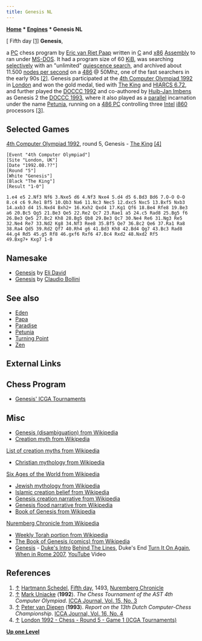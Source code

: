 ```yaml
---
title: Genesis NL
---
```

**[Home](Home "Home") * [Engines](Engines "Engines") * Genesis NL**

\[ Fifth day <a id="cite-note-1" href="#cite-ref-1">[1]</a>
**Genesis**,

a [PC](IBM_PC "IBM PC") chess program by [Eric van Riet Paap](Eric_van_Riet_Paap "Eric van Riet Paap") written in [C](C "C") and [x86](X86 "X86") [Assembly](Assembly "Assembly") to ran under [MS-DOS](MS-DOS "MS-DOS"). It had a program size of 60 [KiB](https://en.wikipedia.org/wiki/Kibibyte), was searching [selectively](Selectivity "Selectivity") with an "unlimited" [quiescence search](Quiescence_Search "Quiescence Search"), and archived about 11.500 [nodes per second](Nodes_per_Second "Nodes per Second") on a [486](X86 "X86") @ 50Mhz, one of the fast searchers in the early 90s <a id="cite-note-2" href="#cite-ref-2">[2]</a>. Genesis participated at the [4th Computer Olympiad 1992](4th_Computer_Olympiad#Chess "4th Computer Olympiad") in [London](https://en.wikipedia.org/wiki/London) and won the gold medal, tied with [The King](The_King "The King") and [HIARCS 6.72](HIARCS "HIARCS"), and further played the [DOCCC 1992](DOCCC_1992 "DOCCC 1992") and co-authored by [Huib-Jan Imbens](Huib-Jan_Imbens "Huib-Jan Imbens") as Genesis 2 the [DOCCC 1993](DOCCC_1993 "DOCCC 1993"), where it also played as a [parallel](Parallel_Search "Parallel Search") incarnation under the name [Petunia](Petunia "Petunia"), running on a [486 PC](X86 "X86") controlling three [Intel](Intel "Intel") [i860](I860 "I860") processors <a id="cite-note-3" href="#cite-ref-3">[3]</a>.

## Selected Games

[4th Computer Olympiad 1992](4th_Computer_Olympiad#Chess "4th Computer Olympiad"), round 5, Genesis - [The King](The_King "The King") <a id="cite-note-4" href="#cite-ref-4">[4]</a>

```
[Event "4th Computer Olympiad"]
[Site "London, UK"]
[Date "1992.08.??"]
[Round "5"]
[White "Genesis"]
[Black "The King"]
[Result "1-0"]

1.e4 e5 2.Nf3 Nf6 3.Nxe5 d6 4.Nf3 Nxe4 5.d4 d5 6.Bd3 Bd6 7.O-O O-O 
8.c4 c6 9.Re1 Bf5 10.Qb3 Na6 11.Nc3 Nec5 12.dxc5 Nxc5 13.Bxf5 Nxb3 
14.axb3 d4 15.Nxd4 Bxh2+ 16.Kxh2 Qxd4 17.Kg1 Qf6 18.Be4 Rfe8 19.Be3 
a6 20.Bc5 Qg5 21.Be3 Qe5 22.Re2 Qc7 23.Rae1 a5 24.c5 Rad8 25.Bg5 f6 
26.Be3 Qe5 27.Bc2 Kh8 28.Bg5 Qb8 29.Be3 Qc7 30.Ne4 Re6 31.Ng3 Re5 
32.Ne4 Re7 33.Nd2 Kg8 34.Nf3 Ree8 35.Bf5 Qe7 36.Bc2 Qe6 37.Ra1 Ra8 
38.Ra4 Qd5 39.Rd2 Qf7 40.Rh4 g6 41.Bd3 Kh8 42.Bd4 Qg7 43.Bc3 Rad8 
44.g4 Rd5 45.g5 Rf8 46.gxf6 Rxf6 47.Bc4 Rxd2 48.Nxd2 Rf5 
49.Bxg7+ Kxg7 1-0

```

## Namesake

- [Genesis](Genesis_IL "Genesis IL") by [Eli David](Eli_David "Eli David")
- [Genesis](Genesis_AR "Genesis AR") by [Claudio Bollini](Claudio_Bollini "Claudio Bollini")

## See also

- [Eden](Eden "Eden")
- [Papa](Papa "Papa")
- [Paradise](Paradise "Paradise")
- [Petunia](Petunia "Petunia")
- [Turning Point](Turning_Point "Turning Point")
- [Zen](Zen "Zen")

## External Links

## Chess Program

- [Genesis' ICGA Tournaments](https://www.game-ai-forum.org/icga-tournaments/program.php?id=307)

## Misc

- [Genesis (disambiguation) from Wikipedia](https://en.wikipedia.org/wiki/Genesis)
- [Creation myth from Wikipedia](https://en.wikipedia.org/wiki/Creation_myth)

[List of creation myths from Wikipedia](https://en.wikipedia.org/wiki/List_of_creation_myths)

- [Christian mythology from Wikipedia](https://en.wikipedia.org/wiki/Christian_mythology)

[Six Ages of the World from Wikipedia](https://en.wikipedia.org/wiki/Six_Ages_of_the_World)

- [Jewish mythology from Wikipedia](https://en.wikipedia.org/wiki/Jewish_mythology)
- [Islamic creation belief from Wikipedia](https://en.wikipedia.org/wiki/Islamic_mythology#Islamic_creation_belief)
- [Genesis creation narrative from Wikipedia](https://en.wikipedia.org/wiki/Genesis_creation_narrative)
- [Genesis flood narrative from Wikipedia](https://en.wikipedia.org/wiki/Genesis_flood_narrative)
- [Book of Genesis from Wikipedia](https://en.wikipedia.org/wiki/Book_of_Genesis)

[Nuremberg Chronicle from Wikipedia](https://en.wikipedia.org/wiki/Nuremberg_Chronicle)

- [Weekly Torah portion from Wikipedia](https://en.wikipedia.org/wiki/Weekly_Torah_portion)
- [The Book of Genesis (comics) from Wikipedia](https://en.wikipedia.org/wiki/Book_of_Genesis)
- [Genesis](Category:Genesis "Category:Genesis") - [Duke's Intro](<https://en.wikipedia.org/wiki/Duke_(album)>) [Behind The Lines](<https://en.wikipedia.org/wiki/Behind_the_Lines_(Genesis_song)>), Duke's End [Turn It On Again](https://en.wikipedia.org/wiki/Turn_It_On_Again), [When in Rome 2007](https://en.wikipedia.org/wiki/When_in_Rome_2007), [YouTube](https://en.wikipedia.org/wiki/YouTube) Video

## References

1. <a id="cite-ref-1" href="#cite-note-1">↑</a> [Hartmann Schedel](https://en.wikipedia.org/wiki/Hartmann_Schedel), [Fifth day](https://en.wikipedia.org/wiki/File:Nuremberg_chronicles_-_f_4v.png), 1493, [Nuremberg Chronicle](https://en.wikipedia.org/wiki/Nuremberg_Chronicle)
1. <a id="cite-ref-2" href="#cite-note-2">↑</a> [Mark Uniacke](Mark_Uniacke "Mark Uniacke") (**1992**). *The Chess Tournament of the AST 4th Computer Olympiad*. [ICCA Journal, Vol. 15, No. 3](ICGA_Journal#15_3 "ICGA Journal")
1. <a id="cite-ref-3" href="#cite-note-3">↑</a> [Peter van Diepen](Peter_van_Diepen "Peter van Diepen") (**1993**). *Report on the 13th Dutch Computer-Chess Championship*. [ICCA Journal, Vol. 16, No. 4](ICGA_Journal#16_4 "ICGA Journal")
1. <a id="cite-ref-4" href="#cite-note-4">↑</a> [London 1992 - Chess - Round 5 - Game 1 (ICGA Tournaments)](http://www.grappa.univ-lille3.fr/icga/round.php?tournament=119&round=5&id=1)

**[Up one Level](Engines "Engines")**

